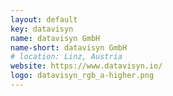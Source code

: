 ```yaml
---
layout: default
key: datavisyn
name: datavisyn GmbH
name-short: datavisyn GmbH
# location: Linz, Austria
website: https://www.datavisyn.io/
logo: datavisyn_rgb_a-higher.png
---
```

